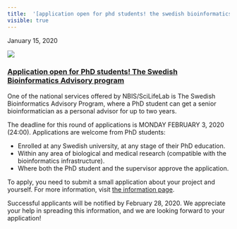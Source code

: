 ```yaml
---
title:  '[application open for phd students! the swedish bioinformatics advisory program](<> "permalink for application open for phd students! the swedish bioinformatics advisory program")'
visible: true
---
```

    

January 15, 2020

[![](/assets/img/logos/icon-share-twitter.png)](<https://twitter.com/share?url=https://nbis.se/news/2020/01/15/advisory-program/> "Tweet it!")

###  [Application open for PhD students! The Swedish Bioinformatics Advisory program](<> "Permalink for Application open for PhD students! The Swedish Bioinformatics Advisory program")

One of the national services offered by NBIS/SciLifeLab is The Swedish Bioinformatics Advisory Program, where a PhD student can get a senior bioinformatician as a personal advisor for up to two years.

The deadline for this round of applications is MONDAY FEBRUARY 3, 2020 (24:00). Applications are welcome from PhD students:

  * Enrolled at any Swedish university, at any stage of their PhD education.
  * Within any area of biological and medical research (compatible with the bioinformatics infrastructure).
  * Where both the PhD student and the supervisor approve the application.



To apply, you need to submit a small application about your project and yourself. For more information, visit [the information page](<https://www.scilifelab.se/training/the-swedish-bioinformatics-advisory-program>).

Successful applicants will be notified by February 28, 2020. We appreciate your help in spreading this information, and we are looking forward to your application!
